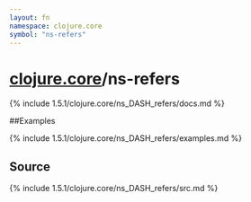 ```yaml
---
layout: fn
namespace: clojure.core
symbol: "ns-refers"
---
```


# [clojure.core](../)/ns-refers

{% include 1.5.1/clojure.core/ns_DASH_refers/docs.md %}

##Examples

{% include 1.5.1/clojure.core/ns_DASH_refers/examples.md %}
## Source
{% include 1.5.1/clojure.core/ns_DASH_refers/src.md %}

